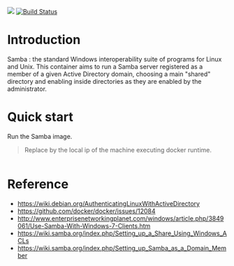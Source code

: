 [![](https://images.microbadger.com/badges/image/fjudith/samba-join-ad.svg)](https://microbadger.com/images/fjudith/samba-join-ad "Get your own image badge on microbadger.com")
[![Build Status](https://travis-ci.org/fjudith/docker-samba-join-ad.svg?branch=master)](https://travis-ci.org/fjudith/docker-samba-join-ad)

# Introduction

Samba : the standard Windows interoperability suite of programs for Linux and Unix.
This container aims to run a Samba server registered as a member of a given Active Directory domain, choosing a main "shared" directory and enabling inside directories as they are enabled by the administrator. 

# Quick start
Run the Samba image.

> Replace <host ip address> by the local ip of the machine executing docker runtime.

```

```

# Reference

* https://wiki.debian.org/AuthenticatingLinuxWithActiveDirectory
* https://github.com/docker/docker/issues/12084
* http://www.enterprisenetworkingplanet.com/windows/article.php/3849061/Use-Samba-With-Windows-7-Clients.htm
* https://wiki.samba.org/index.php/Setting_up_a_Share_Using_Windows_ACLs
* https://wiki.samba.org/index.php/Setting_up_Samba_as_a_Domain_Member

